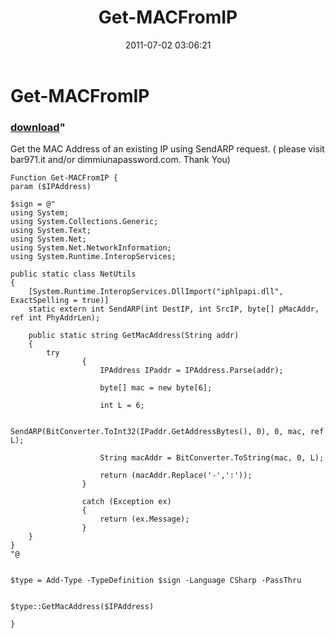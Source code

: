 ﻿---
pid:            2763
parent:         0
children:       
poster:         bar971it
title:          Get-MACFromIP
date:           2011-07-02 03:06:21
format:         posh
---

# Get-MACFromIP

### [download](2763.ps1)"


Get the MAC Address of an existing IP using SendARP request.
( please visit bar971.it and/or dimmiunapassword.com. Thank You)


```posh
Function Get-MACFromIP {
param ($IPAddress)

$sign = @"
using System;
using System.Collections.Generic;
using System.Text;
using System.Net;
using System.Net.NetworkInformation;
using System.Runtime.InteropServices;

public static class NetUtils
{
    [System.Runtime.InteropServices.DllImport("iphlpapi.dll", ExactSpelling = true)]
    static extern int SendARP(int DestIP, int SrcIP, byte[] pMacAddr, ref int PhyAddrLen);

    public static string GetMacAddress(String addr)
    {
        try
                {                   
                    IPAddress IPaddr = IPAddress.Parse(addr);
                   
                    byte[] mac = new byte[6];
                    
                    int L = 6;
                    
                    SendARP(BitConverter.ToInt32(IPaddr.GetAddressBytes(), 0), 0, mac, ref L);
                    
                    String macAddr = BitConverter.ToString(mac, 0, L);
                    
                    return (macAddr.Replace('-',':'));
                }

                catch (Exception ex)
                {
                    return (ex.Message);              
                }
    }
}
"@


$type = Add-Type -TypeDefinition $sign -Language CSharp -PassThru


$type::GetMacAddress($IPAddress)

}
```
